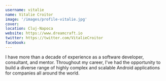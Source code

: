 ```yaml
---
username: vitalie
name: Vitalie Croitor
image: '/images/profile-vitalie.jpg'
cover:
location: Cluj-Napoca
website: https://www.dreamcraft.io
twitter: https://twitter.com/VitalieCroitor
facebook: 
---
```

I have more than a decade of experience as a software developer, consultant, and mentor. Throughout my career, I've had the opportunity to build a diverse range of highly complex and scalable Android applications for companies all around the world.